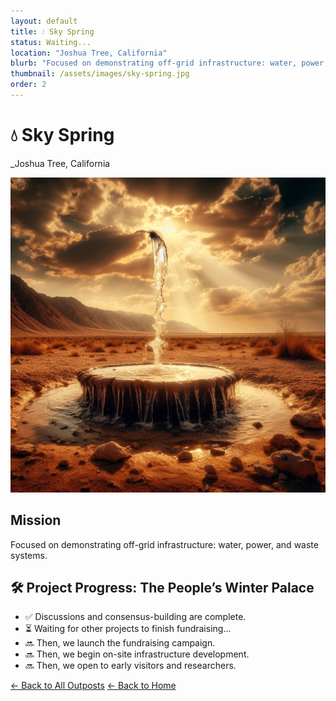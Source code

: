 ```yaml
---
layout: default
title: 💧 Sky Spring
status: Waiting...
location: "Joshua Tree, California"
blurb: "Focused on demonstrating off-grid infrastructure: water, power, and waste systems."
thumbnail: /assets/images/sky-spring.jpg
order: 2
---
```


# 💧 Sky Spring  
_Joshua Tree, California

![Sky Spring](/assets/images/sky-spring.jpg)

## Mission

Focused on demonstrating off-grid infrastructure: water, power, and waste systems.

## 🛠️ Project Progress: The People’s Winter Palace
- ✅ Discussions and consensus-building are complete.
- ⏳ Waiting for other projects to finish fundraising...
- 🔜 Then, we launch the fundraising campaign.
- 🔜 Then, we begin on-site infrastructure development.
- 🔜 Then, we open to early visitors and researchers.

[← Back to All Outposts](/outposts/)
[← Back to Home](/)
